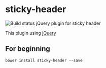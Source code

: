 # sticky-header
![Build status](https://travis-ci.org/IamEmpty/sticky-header.svg?branch=master)
jQuery plugin for sticky header

This plugin using [jQuery](https://jquery.com/)

## For beginning
```
bower install sticky-header --save
```
